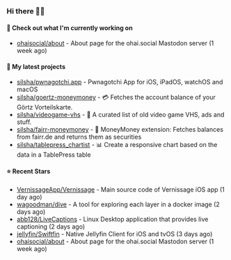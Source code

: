 ### Hi there 🦊👋

#### 👷 Check out what I'm currently working on

- [ohaisocial/about](https://github.com/ohaisocial/about) - About page for the ohai.social Mastodon server (1 week ago)

#### 🌱 My latest projects

- [silsha/pwnagotchi.app](https://github.com/silsha/pwnagotchi.app) - Pwnagotchi App for iOS, iPadOS, watchOS and macOS
- [silsha/goertz-moneymoney](https://github.com/silsha/goertz-moneymoney) - 💳 Fetches the account balance of your Görtz Vorteilskarte.
- [silsha/videogame-vhs](https://github.com/silsha/videogame-vhs) - 👾 A curated list of old video game VHS, ads and stuff.
- [silsha/fairr-moneymoney](https://github.com/silsha/fairr-moneymoney) - 💸 MoneyMoney extension: Fetches balances from fairr.de and returns them as securities
- [silsha/tablepress_chartist](https://github.com/silsha/tablepress_chartist) - 📊 Create a responsive chart based on the data in a TablePress table

#### ⭐ Recent Stars

- [VernissageApp/Vernissage](https://github.com/VernissageApp/Vernissage) - Main source code of Vernissage iOS app (1 day ago)
- [wagoodman/dive](https://github.com/wagoodman/dive) - A tool for exploring each layer in a docker image (2 days ago)
- [abb128/LiveCaptions](https://github.com/abb128/LiveCaptions) - Linux Desktop application that provides live captioning (2 days ago)
- [jellyfin/Swiftfin](https://github.com/jellyfin/Swiftfin) - Native Jellyfin Client for iOS and tvOS  (3 days ago)
- [ohaisocial/about](https://github.com/ohaisocial/about) - About page for the ohai.social Mastodon server (1 week ago)
